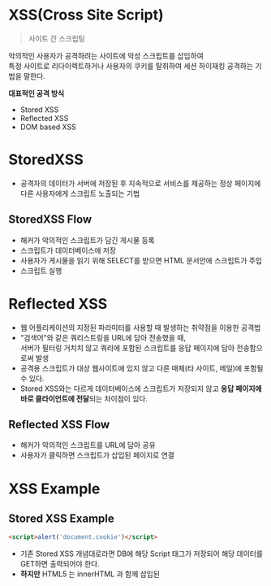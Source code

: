 # XSS(Cross Site Script)
> 사이트 간 스크립팅       
        
악의적인 사용자가 공격하려는 사이트에 악성 스크립트를 삽입하여       
특정 사이트로 리다이렉트하거나 사용자의 쿠키를 탈취하여 세션 하이재킹 공격하는 기법을 말한다.        
    
**대표적인 공격 방식** 
* Stored XSS   
* Reflected XSS  
* DOM based XSS   

# StoredXSS   
* 공격자의 데이터가 서버에 저장된 후 지속적으로 서비스를 제공하는 정상 페이지에 다른 사용자에게 스크립트 노출되는 기법       
  
## StoredXSS Flow   

* 해커가 악의적인 스크립트가 담긴 게시물 등록     
* 스크립트가 데이터베이스에 저장     
* 사용자가 게시물을 읽기 위해 SELECT를 받으면 HTML 문서안에 스크립트가 주입
* 스크립트 실행  

# Reflected XSS   
* 웹 어플리케이션의 지정된 파라미터를 사용할 때 발생하는 취약점을 이용한 공격법   
* "검색어"와 같은 쿼리스트링을 URL에 담아 전송했을 때,    
서버가 필터링 거치치 않고 쿼리에 포함된 스크립트를 응답 페이지에 담아 전송함으로써 발생   
* 공격용 스크립트가 대상 웹사이트에 있지 않고 다른 매체(타 사이트, 메일)에 포함될 수 있다.   
* Stored XSS와는 다르게 데이터베이스에 스크립트가 저장되지 않고 **응답 페이지에 바로 클라이언트에 전달**되는 차이점이 있다.      

## Reflected XSS Flow     
   
* 해커가 악의적인 스크립트를 URL에 담아 공유   
* 사용자가 클릭하면 스크립트가 삽입된 페이지로 연결    

# XSS Example   
## Stored XSS Example
```html 
<script>alert('document.cookie')</script>
```
* 기존 Stored XSS 개념대로라면 DB에 해당 Script 태그가 저장되어 해당 데이터를 GET하면 출력되어야 한다.   
* **하지만** HTML5 는 innerHTML 과 함께 삽입된 <script> 태그가 실행되지 않도록 지정합니다.    
* 여기서 중요한 점은 실행이 되지 않는다는 것이지 해당 코드가 없다는 이야기는 아니다. -> 이후, 이 말을 한 이유가 나온다.   
   
```html 
<img src="" onerror="alert('document.cookie')">     
```   
* HTML5는 innerHTML과 함께 삽입된 <script> 태그가 실행하지 않을 뿐이다.   
      * element.innerHTML 를 사용하는 기법을 말하는 것이다.
      * e.g. `element.innerHTML= "<태그></태그>"'   
* 즉, 다른 방법을 통해 강제적으로 실행시킬 수 있다는 말이다.  
* 특정 동작을 처리하기 위해 이벤트로 script를 넣어주어 이를 강제로 실행하게끔 만들었다.   
* 즉, 위와 같은 코드를 form 요소에 입력하면 데이터를 조회하는 사용자의 쿠키 정보를 실제로 알 수 있다.    

```html
<img src="" onerror="
                     fetch('/article', {
                        method:'POST',
                        headers: {
                          withCredential : true // CROS 자격을 트루라 지정함  
                          'ContentType': 'application/json'   
                        },     
                        body : JSON.stringfy({
                          content: document.cookie,
                          writer: 'hacker'                    
                        })
                     }); ">     
```
* alert 뿐만 아니라 Javascript 문법을 사용할 수 있는 것이므로 서버에 게시글을 저장시킬 수도 있다.   
* 회원 탈퇴는 물론 다른 사이트에 쿠키를 보내면서 세션 하이재킹을 할 수 있다.   
* 또한, 앞서 말햇듯이 C&C 서버로 리다이렉트시켜 좀비 PC로 만들 수 있다.      

# XSS 공격 방지 기법   
## 1. XSS 취약점이 있는 innerHTML 사용을 자제한다.     
* 다행히도 HTML5에서는 innerHTML을 통해 주입한 스크립트는 실해되지 않는다.     
  * e.g. `<script>alert('hello');</script>`            
* 하지만 여전히 스크립트를 실행할 방법이 있긴하다.        
  * e.g. onerror 이벤트 속성을 통한 스크립트 주입      
  * `<img src="" onerror=alert('xss attack')>`         
* 그러므로 꼭 필요한 경우가 아니라면 innerHTML을 통해 검증되지 않은 데이터를 넣지 말자      
* **textContent, innerText를 사용하면 스크립트가 주입되지 않는다.**    
   
### 실 사용 서비스에서는 어떻게 처리하고 있을까?   
**N사**     
* 직접 블로그 HTML 에디터에 아래 스크립트를 삽입해보니   
  * `<img src=x onerror="alert('xss attack')">`
* 입력한 태그가 아래와 같이 치횐되었다! (서버에서 치환 처리)   
  * `<!-- Not Allowed Attribute Filtered (src="x")--> `
  * `<img class="__se_object" s_type="attachment" s_subtype="image" jsonvalue="%7B%7D">` 
  *  서버단에서 처리하는 것으로 확인할 수 있었다.      

### Vue.js와 같은 프레임워클 사용시 위와 같은 문제가 발생하지 않는가?   
* v-html 디렉티브 사용시 보안 취약점이 발생할 수 있다.      
  * 사용자 입력을 innerHTML와 동일한 방식으로 처리한다.       
  * 웹사이트에서 임의의 HTML 을 동적으로 렌더링하려면(XSS 취약점)   
  ( https://en.wikipedia.org/wiki/Cross-site_scripting )으로 쉽게 이어질 수 있으므로 매우 위험한 가능성이 있습니다.       
  신뢰할 수 있는 콘텐츠에서만 HTML 보안을 사용하고 사용자가 제공하는 콘텐츠에서는 **절대** 사용하면 안됩니다.       

## 2. 쿠키에 HttpOnly 옵션을 활성화한다.    
* HttpOnly 옵션을 활성화 하지 않으면 스크립트를 통해 쿠키에 접근할 수 있어 Session Hijacking 취약점 발생      
  * e.g. `https://hacker.site?name=<script>alert(document.cookie);</script>`      
* 반대로 말하면, HttpOnly를 활성화 시키면 악의적인 클라이언트가 쿠키에 저장된 정보(세ID, 토큰)에 접근하는 것을 차단한다.   
* 단, 위와 같은 경우는 쿠키에만 해당하므로 LocalStorage에 세션ID와 같은 민감한 정보를 저장하지 않는 노력도 해야한다.   
* 참고 : https://woowacourse.github.io/javable/2020-08-31/where_to_store_token    

## 3. XSS 특수문자를 치환한다.     
|from|`&`|`<`|`>`|`*`|`'`|`/`|   
|----|---|---|---|---|---|---|   
|to|`&amp;`|`&lt;`|`&gt;`|`&quot;`|`&#x27;`|`&#x2F;`|    
   
* Spring에서는 직접 구현하지 않아도 오픈소스 라이브러리를 사용하면 된다.    
  * Lucy XSS Servlet Filter: https://github.com/naver/lucy-xss-servlet-filter
    * `@RequestBody`로 전달되는 JSON 요청에 대해서는 처리해주지 않는다.  
    * 처리법을 다루기에는 내용이 길어지므로 jojoldu 님의 블로그 참조 | https://jojoldu.tistory.com/470


